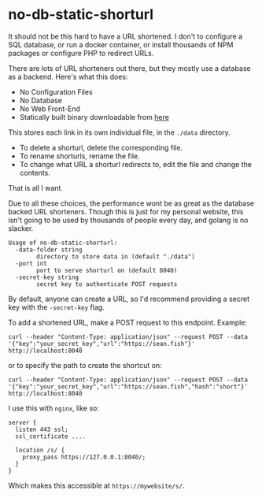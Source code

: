 # no-db-static-shorturl

It should not be this hard to have a URL shortened. I don't to configure a SQL database, or run a docker container, or install thousands of NPM packages or configure PHP to redirect URLs.

There are lots of URL shorteners out there, but they mostly use a database as a backend. Here's what this does:

- No Configuration Files
- No Database
- No Web Front-End
- Statically built binary downloadable from [here](https://github.com/seanbreckenridge/no-db-static-shorturl/releases)

This stores each link in its own individual file, in the `./data` directory.

- To delete a shorturl, delete the corresponding file.
- To rename shorturls, rename the file.
- To change what URL a shorturl redirects to, edit the file and change the contents.

That is all I want.

Due to all these choices, the performance wont be as great as the database backed URL shorteners. Though this is just for my personal website, this isn't going to be used by thousands of people every day, and golang is no slacker.

```
Usage of no-db-static-shorturl:
  -data-folder string
    	directory to store data in (default "./data")
  -port int
    	port to serve shorturl on (default 8040)
  -secret-key string
    	secret key to authenticate POST requests
```

By default, anyone can create a URL, so I'd recommend providing a secret key with the `-secret-key` flag.

To add a shortened URL, make a POST request to this endpoint. Example:

```
curl --header "Content-Type: application/json" --request POST --data '{"key":"your_secret_key","url":"https://sean.fish"}' http://localhost:8040
```

or to specify the path to create the shortcut on:

```
curl --header "Content-Type: application/json" --request POST --data '{"key":"your_secret_key","url":"https://sean.fish","hash":"short"}' http://localhost:8040
```

I use this with `nginx`, like so:

```
server {
  listen 443 ssl;
  ssl_certificate ....

  location /s/ {
    proxy_pass https://127.0.0.1:8040/;
  }
}
```

Which makes this accessible at `https://mywebsite/s/`.
